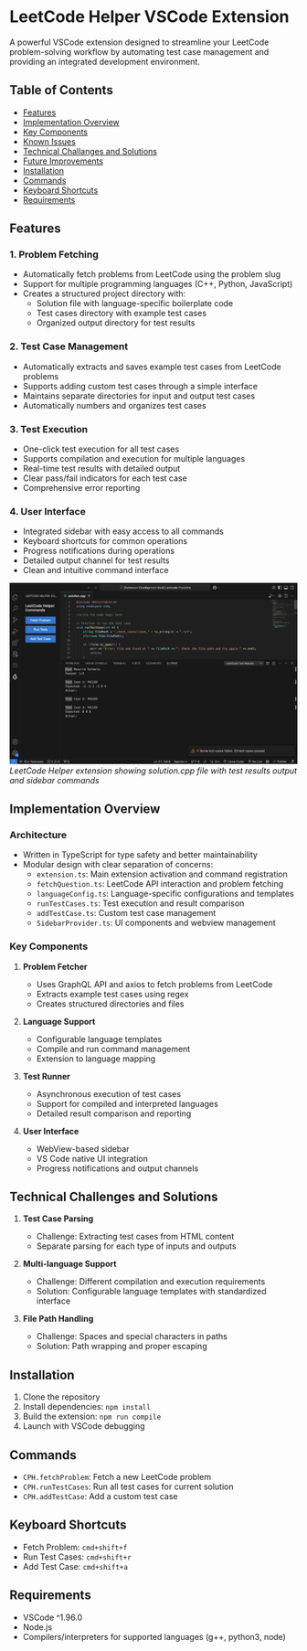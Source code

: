 # LeetCode Helper VSCode Extension

A powerful VSCode extension designed to streamline your LeetCode problem-solving workflow by automating test case management and providing an integrated development environment.

## Table of Contents

- [Features](#features)
- [Implementation Overview](#implementation-overview)
- [Key Components](#key-components)
- [Known Issues](#known-issues)
- [Technical Challanges and Solutions](#technical-challanges-and-solutions)
- [Future Improvements](#future-improvements)
- [Installation](#installation)
- [Commands](#commands)
- [Keyboard Shortcuts](#keyboard-shortcuts)
- [Requirements](#requirements)

## Features

### 1. Problem Fetching

- Automatically fetch problems from LeetCode using the problem slug
- Support for multiple programming languages (C++, Python, JavaScript)
- Creates a structured project directory with:
  - Solution file with language-specific boilerplate code
  - Test cases directory with example test cases
  - Organized output directory for test results

### 2. Test Case Management

- Automatically extracts and saves example test cases from LeetCode problems
- Supports adding custom test cases through a simple interface
- Maintains separate directories for input and output test cases
- Automatically numbers and organizes test cases

### 3. Test Execution

- One-click test execution for all test cases
- Supports compilation and execution for multiple languages
- Real-time test results with detailed output
- Clear pass/fail indicators for each test case
- Comprehensive error reporting

### 4. User Interface

- Integrated sidebar with easy access to all commands
- Keyboard shortcuts for common operations
- Progress notifications during operations
- Detailed output channel for test results
- Clean and intuitive command interface

![LeetCode Helper Interface](./resources/image.png)
_LeetCode Helper extension showing solution.cpp file with test results output and sidebar commands_

## Implementation Overview

### Architecture

- Written in TypeScript for type safety and better maintainability
- Modular design with clear separation of concerns:
  - `extension.ts`: Main extension activation and command registration
  - `fetchQuestion.ts`: LeetCode API interaction and problem fetching
  - `languageConfig.ts`: Language-specific configurations and templates
  - `runTestCases.ts`: Test execution and result comparison
  - `addTestCase.ts`: Custom test case management
  - `SidebarProvider.ts`: UI components and webview management

### Key Components

1. **Problem Fetcher**

   - Uses GraphQL API and axios to fetch problems from LeetCode
   - Extracts example test cases using regex
   - Creates structured directories and files

2. **Language Support**

   - Configurable language templates
   - Compile and run command management
   - Extension to language mapping

3. **Test Runner**

   - Asynchronous execution of test cases
   - Support for compiled and interpreted languages
   - Detailed result comparison and reporting

4. **User Interface**
   - WebView-based sidebar
   - VS Code native UI integration
   - Progress notifications and output channels

## Technical Challenges and Solutions

1. **Test Case Parsing**

   - Challenge: Extracting test cases from HTML content
   - Separate parsing for each type of inputs and outputs

2. **Multi-language Support**

   - Challenge: Different compilation and execution requirements
   - Solution: Configurable language templates with standardized interface

3. **File Path Handling**

   - Challenge: Spaces and special characters in paths
   - Solution: Path wrapping and proper escaping

## Installation

1. Clone the repository
2. Install dependencies: `npm install`
3. Build the extension: `npm run compile`
4. Launch with VSCode debugging

## Commands

- `CPH.fetchProblem`: Fetch a new LeetCode problem
- `CPH.runTestCases`: Run all test cases for current solution
- `CPH.addTestCase`: Add a custom test case

## Keyboard Shortcuts

- Fetch Problem: `cmd+shift+f`
- Run Test Cases: `cmd+shift+r`
- Add Test Case: `cmd+shift+a`

## Requirements

- VSCode ^1.96.0
- Node.js
- Compilers/interpreters for supported languages (g++, python3, node)
